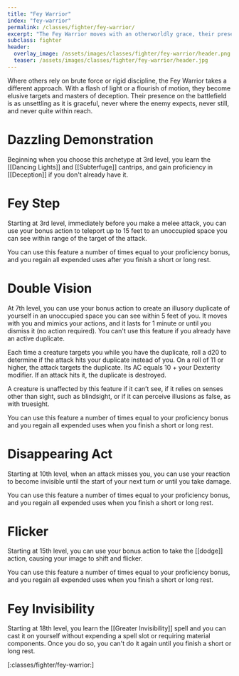 ```yaml
---
title: "Fey Warrior"
index: "fey-warrior"
permalink: /classes/fighter/fey-warrior/
excerpt: "The Fey Warrior moves with an otherworldly grace, their presence flickering like moonlight through leaves."
subclass: fighter
header:
  overlay_image: /assets/images/classes/fighter/fey-warrior/header.png
  teaser: /assets/images/classes/fighter/fey-warrior/header.jpg
---
```

Where others rely on brute force or rigid discipline, the Fey Warrior takes a different approach. With a flash of light or a flourish of motion, they become elusive targets and masters of deception. Their presence on the battlefield is as unsettling as it is graceful, never where the enemy expects, never still, and never quite within reach.

# Dazzling Demonstration
Beginning when you choose this archetype at 3rd level, you learn the [[Dancing Lights]] and [[Subterfuge]] cantrips, and gain proficiency in [[Deception]] if you don't already have it.

# Fey Step
Starting at 3rd level, immediately before you make a melee attack, you can use your bonus action to teleport up to 15 feet to an unoccupied space you can see within range of the target of the attack.

You can use this feature a number of times equal to your proficiency bonus, and you regain all expended uses after you finish a short or long rest.

# Double Vision
At 7th level, you can use your bonus action to create an illusory duplicate of yourself in an unoccupied space you can see within 5 feet of you. It moves with you and mimics your actions, and it lasts for 1 minute or until you dismiss it (no action required). You can't use this feature if you already have an active duplicate.

Each time a creature targets you while you have the duplicate, roll a d20 to determine if the attack hits your duplicate instead of you. On a roll of 11 or higher, the attack targets the duplicate. Its AC equals 10 + your Dexterity modifier. If an attack hits it, the duplicate is destroyed.

A creature is unaffected by this feature if it can’t see, if it relies on senses other than sight, such as blindsight, or if it can perceive illusions as false, as with truesight.

You can use this feature a number of times equal to your proficiency bonus and you regain all expended uses when you finish a short or long rest.

# Disappearing Act
Starting at 10th level, when an attack misses you, you can use your reaction to become invisible until the start of your next turn or until you take damage.

You can use this feature a number of times equal to your proficiency bonus, and you regain all expended uses when you finish a short or long rest.

# Flicker
Starting at 15th level, you can use your bonus action to take the [[dodge]] action, causing your image to shift and flicker. 

You can use this feature a number of times equal to your proficiency bonus, and you regain all expended uses when you finish a short or long rest.

# Fey Invisibility
Starting at 18th level, you learn the [[Greater Invisibility]] spell and you can cast it on yourself without expending a spell slot or requiring material components. Once you do so, you can't do it again until you finish a short or long rest.

[:classes/fighter/fey-warrior:]
